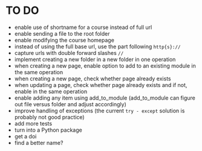 # TO DO
* enable use of shortname for a course instead of full url
* enable sending a file to the root folder
* enable modifying the course homepage
* instead of using the full base url, use the part following `http{s}://`
* capture urls with double forward slashes `//`
* implement creating a new folder in a new folder in one operation
* when creating a new page, enable option to add to an existing module in the same operation
* when creating a new page, check whether page already exists
* when updating a page, check whether page already exists and if not, enable in the same operation
* enable adding any item using add_to_module (add_to_module can figure out file versus folder and adjust accordingly)
* improve handling of exceptions (the current `try - except` solution is probably not good practice)
* add more tests
* turn into a Python package
* get a doi
* find a better name?
